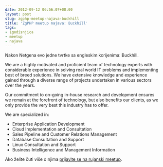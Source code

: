 ```yaml
---
date: 2012-09-12 06:56:07+00:00
layout: post
slug: zgphp-meetup-najava-buckhill
title: 'ZgPHP meetup najava: Buckhill'
tags:
- 1godisnjica
- meetup
- najava
---
```


Nakon Netgena evo jedne tvrtke sa engleskim korijenima: Buckhill.

We are a highly motivated and proficient team of technology experts with considerable experience in solving real world IT problems and implementing best of breed solutions. We have extensive knowledge and experience gained through a diverse range of projects undertaken in various sectors over the years.

Our commitment to on-going in-house research and development ensures we remain at the forefront of technology, but also benefits our clients, as we only provide the very best this industry has to offer.

We are specialized in:
- Enterprise Application Development
- Cloud Implementation and Consultation
- Sales Pipeline and Customer Relations Management
- Database Consultation and Support
- Linux Consultation and Support
- Business Intelligence and Management Information



Ako želite čuti više o njima [prijavite se na rujanski meetup](/2012/09/prva-godisnjica-zgphp-meetupa/).


